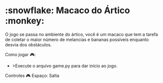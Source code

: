 <h1>:snowflake: Macaco do Ártico :monkey: </h1>
  O jogo se passa no ambiente do ártico,  você é um macaco que tem a tarefa de coletar o maior número de melancias e bananas possíveis enquanto desvia dos obstáculos.



Como jogar :video_game:: 
<ul>
  <li>>Execute o arquivo game.py para dar início ao jogo.</li>
</ul>

Controles :video_game:
Espaço: Salta




  
